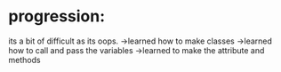 # progression:
 its a bit of difficult as its oops.
 ->learned how to make classes
 ->learned how to call and pass the variables
 ->learned to make the attribute and methods 
